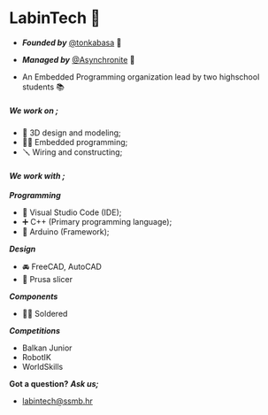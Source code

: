 # LabinTech 🤖

- ***Founded by*** [@tonkabasa](https://github.com/tonkabasa) 🤠
- ***Managed by*** [@Asynchronite](https://github.com/Asynchronite) 🦩

- An Embedded Programming organization lead by two highschool students 📚

##### ***We work on ;*** 
- 📏 3D design and modeling;
- 🧑‍💻 Embedded programming;
- 🪛 Wiring and constructing;

#### ***We work with ;***
***Programming***
- 👀 Visual Studio Code (IDE);
- ➕ C++ (Primary programming language);
- 🧱 Arduino (Framework);
  
***Design***
- 🚘 FreeCAD, AutoCAD
- 🔪 Prusa slicer 

***Components***
- 👩‍🏭 Soldered

***Competitions***
- Balkan Junior
- RobotIK
- WorldSkills


**Got a question?** ***Ask us;***
- labintech@ssmb.hr 
